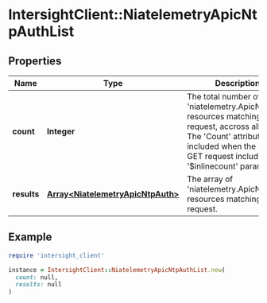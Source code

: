 # IntersightClient::NiatelemetryApicNtpAuthList

## Properties

| Name | Type | Description | Notes |
| ---- | ---- | ----------- | ----- |
| **count** | **Integer** | The total number of &#39;niatelemetry.ApicNtpAuth&#39; resources matching the request, accross all pages. The &#39;Count&#39; attribute is included when the HTTP GET request includes the &#39;$inlinecount&#39; parameter. | [optional] |
| **results** | [**Array&lt;NiatelemetryApicNtpAuth&gt;**](NiatelemetryApicNtpAuth.md) | The array of &#39;niatelemetry.ApicNtpAuth&#39; resources matching the request. | [optional] |

## Example

```ruby
require 'intersight_client'

instance = IntersightClient::NiatelemetryApicNtpAuthList.new(
  count: null,
  results: null
)
```

